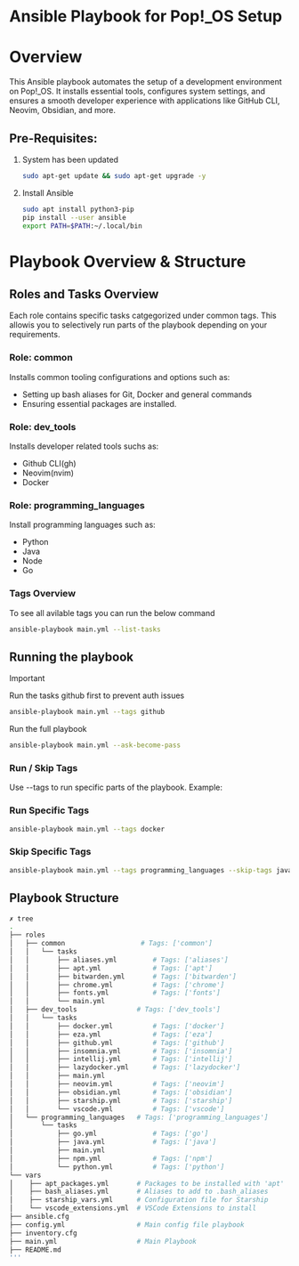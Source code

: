 # Ansible Playbook for Pop!_OS Setup

# Overview

This Ansible playbook automates the setup of a development environment on Pop!_OS. It installs essential tools, configures system settings, and ensures a smooth developer experience with applications like GitHub CLI, Neovim, Obsidian, and more.


## Pre-Requisites:

1. System has been updated
    ```sh
    sudo apt-get update && sudo apt-get upgrade -y
    ```
2. Install Ansible
    ```sh
    sudo apt install python3-pip
    pip install --user ansible
    export PATH=$PATH:~/.local/bin
    ```


# Playbook Overview & Structure

## Roles and Tasks Overview

Each role contains specific tasks catgegorized under common tags. This allowis you to selectively run parts of the playbook depending on your requirements.

### Role: common
Installs common tooling configurations and options such as:
- Setting up bash aliases for Git, Docker and general commands
- Ensuring essential packages are installed.

### Role: dev_tools
Installs developer related tools suchs as:
- Github CLI(gh)
- Neovim(nvim)
- Docker

### Role: programming_languages
Install programming languages such as:
- Python
- Java
- Node
- Go

### Tags Overview

To see all avilable tags you can run the below command
```sh
ansible-playbook main.yml --list-tasks
```

## Running the playbook

>[!IMPORTANT]
> Run the tasks github first to prevent auth issues
>
```bash
ansible-playbook main.yml --tags github
```
Run the full playbook

```bash
ansible-playbook main.yml --ask-become-pass
```

### Run / Skip Tags
Use --tags <tagname> to run specific parts of the playbook. Example:

### Run Specific Tags
```sh
ansible-playbook main.yml --tags docker
```

### Skip Specific Tags

```sh
ansible-playbook main.yml --tags programming_languages --skip-tags java
```


## Playbook Structure

```sh
✗ tree
.
├── roles
│   ├── common                   # Tags: ['common']
│   │   └── tasks
│   │       ├── aliases.yml         # Tags: ['aliases']
│   │       ├── apt.yml             # Tags: ['apt']
│   │       ├── bitwarden.yml       # Tags: ['bitwarden']
│   │       ├── chrome.yml          # Tags: ['chrome']
│   │       ├── fonts.yml           # Tags: ['fonts']
│   │       └── main.yml
│   ├── dev_tools               # Tags: ['dev_tools']
│   │   └── tasks
│   │       ├── docker.yml          # Tags: ['docker']
│   │       ├── eza.yml             # Tags: ['eza']
│   │       ├── github.yml          # Tags: ['github']
│   │       ├── insomnia.yml        # Tags: ['insomnia']
│   │       ├── intellij.yml        # Tags: ['intellij']
│   │       ├── lazydocker.yml      # Tags: ['lazydocker']
│   │       ├── main.yml            
│   │       ├── neovim.yml          # Tags: ['neovim']
│   │       ├── obsidian.yml        # Tags: ['obsidian']
│   │       ├── starship.yml        # Tags: ['starship']
│   │       └── vscode.yml          # Tags: ['vscode']
│   └── programming_languages   # Tags: ['programming_languages']
│       └── tasks
│           ├── go.yml              # Tags: ['go']
│           ├── java.yml            # Tags: ['java']
│           ├── main.yml            
│           ├── npm.yml             # Tags: ['npm']
│           └── python.yml          # Tags: ['python']
└── vars
│    ├── apt_packages.yml       # Packages to be installed with 'apt'
│    ├── bash_aliases.yml       # Aliases to add to .bash_aliases
│    ├── starship_vars.yml      # Configuration file for Starship
│    └── vscode_extensions.yml  # VSCode Extensions to install
├── ansible.cfg
├── config.yml                  # Main config file playbook
├── inventory.cfg
├── main.yml                    # Main Playbook
├── README.md
'''

